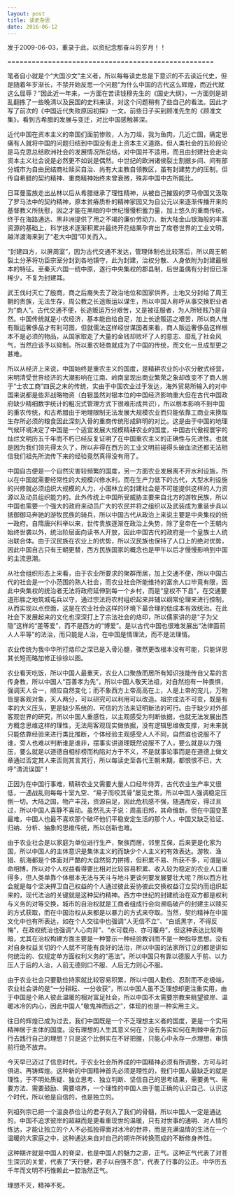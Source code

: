 ```yaml
---
layout: post
title: 读史杂思
date: 2016-06-12
---
```

发于2009-06-03，重录于此，以资纪念那奋斗的岁月！！

===================================================

笔者自小就是个“大国沙文”主义者，所以每每读史总是下意识的不去读近代史，但是随着年岁渐长，不禁开始反思一个问题“为什么中国的古代这么辉煌，而近代就这么屈辱？”因此近一年来，一方面在苦读钱穆先生的《国史大纲》，一方面则是胡乱翻拣了一些晚清以及民国的史料来读，对这个问题稍有了些自己的看法。因此才写了前次的《中国近代失败原因初探》一文。前些日子买到顾准先生的《顾准文集》，看到古希腊的发展与变迁，对比中国感触甚深。

近代中国在资本主义的帝国们面前惨败，人为刀俎，我为鱼肉，几近亡国，痛定思痛有人就将中国的问题归结到中国没有走上资本主义道路。但人类社会的五阶段论是马克思总结欧洲社会的发展情况所总结，对中国并不适用，而且由封建社会走向资本主义社会说是必然更不如说是偶然。中世纪的欧洲诸侯裂土割据乡间、间有部分城市为自由民结商社赎买自治、尚有大主教自领教区，虽有封建势力的压制，但传自希腊的契约精神、重商精神始终未曾衰微，殊非中国中古所能比。

日耳曼蛮族走出丛林以后从希腊继承了理性精神，从被自己摧毁的罗马帝国又汲取了罗马法中的契约精神，原本贫瘠质朴的精神家园又为自公元以来逐渐传播开来的基督教义所抚慰，因之才能在黑暗的中世纪慢慢积蓄力量，加上悠久的重商传统，终于在海路通达、黑非洲提供了用之不竭的廉价劳动力、新大陆金山银海般的丰富资源的基础上，科学技术逐渐积累并最终开花结果孕育出了席卷世界的工业文明，越洋渡海来到了“老大中国”叩关而入。

“封建四方，以屏周室”，因为古代交通不发达，管理体制也比较落后，所以周王朝裂土分茅将功臣宗室分封到各地镇守，此为封建，治权分散、人身依附为封建最根本的特征。至秦灭六国一统中原，遂行中央集权的郡县制，后世虽偶有分封但已渐稀少，不复为封建耳。

武王伐纣灭亡了殷商，商之后裔失去了政治地位和国家供养，土地又分封给了周王朝的贵族，无法生存，周公教之长途贩运以谋生，所以中国人称呼从事交换职业者为“商人”。古代交通不便，长途贩运万分艰苦，又是被征服者，为人所轻贱乃是自然。中国传统就是小农经济，基本能自给自足，加上长途贩运之艰苦，所以商人惟有贩运奢侈品才有利可图，但就儒法这样经世谋国者来看，商人贩运奢侈品这样根本不是必须的物品，从国家取走了大量的金钱却败坏了人的意志、靡乱了社会风气，当然应该予以抑制。所以重农轻商就成为了中国的传统，而文化一旦成型更之甚难。

所以从经济上来说，中国始终是重农主义的国度，是精耕农业的小农分散式经营，宋明清受世界经济的大潮影响在江南、岭南呈现出商业繁荣之象却改变不了商人居于“士农工商”四民之末的传统，实由于中国农业过于发达，海外贸易所输入的对中国来说都是些非战略物资（白银虽然对银本位的中国经济影响重大但在古代中国政府缺少精细数字统计的粗况式管理方式下很难形成共识），所以根本影响不到中国的重农传统，和古希腊由于地理限制无法发展大规模农业而只能依靠工商业来换取生存所必须的粮食因此深刻入骨的重商传统形成鲜明的对比。这是由于中国的地理气候环境决定了中国是一个适宜发展大规模精耕农业的国度，中国古代傲视寰宇的灿烂文明历五千年而不朽已经反复证明了在中国重农主义的正确性与先进性。也就是因为我们领先得太久了，所以非得在西方的工业文明前碰得头破血流还都无法相信我们祖先所流传下来的经验竟然真得没有用了。

中国自古便是一个自然灾害较频繁的国度，另一方面农业发展离不开水利设施，所以在中国就需要经常性的大规模兴修水利，而在生产力低下的古代，大型水利设施的兴修就必须组织大规模的人力，小国林立的封建社会是不可能提供这样的人力资源以及动员组织能力的。此外传统上中国所受威胁主要来自北方的游牧民族，所以中国也需要一个强大的政府来动员广大的农民并将之组织以及武装成为重装步兵以抵御御马奔驰的游牧民族的骑兵，所以中国古代从政治上来说主要是中央集权的统一政府。自隋唐兴科举以来，世传贵族逐渐在政治上失势，除了皇帝在一个王朝内始终世袭以外，统治阶层面向读书人开放，因此中国古代的政府是一个皇族士人统治联合体。由于汉民族在农业上的优势，所以汉民族也保持了人口上的绝对优势，因此中国自古只有王朝更替，西方民族国家的概念也是甲午以后才慢慢影响到中国的主流思潮。

从社会组织形态上来看，由于农业所要求的聚群而居，加上交通不便，所以中国古代的社会是一个小范围的熟人社会，而农业社会所能维持的富余人口毕竟有限，因此中央集权的统治者无法将政府延伸到每一个乡村，而是“皇权不下县”，在交通要道形胜之地筑城屯兵以守，通过宗法将农村组织起来并辅以纲常伦理来进行控制，从而实现以点控面，这是在农业社会这样的环境下最合理的低成本有效统治。在此社会下发展起来的文化也深深打上了宗法社会的烙印，所以儒家讲的是“子为父隐”这样的“差等爱”，而不是西方的“博爱”。是以古代中国也很难发展出“法律面前人人平等”的法治，而只能是人治，在中国是情理法，而不是法理情。

农业传统为我中华所打烙印之深已是入骨沁髓，骤然更改根本没有可能，只能详思其长短而略加修正徐徐以图。

农业看天吃饭，所以中国人最重天，农业人口聚族而居所有知识技能传自父辈的言传身教，所以中国人“百善孝为先”，所以中国人敬天法祖，对自然抱有一种畏惧，强调天人合一，顺应自然变化；而不象西方上帝高高在上，人是上帝的宠儿，万物皆是客观对象，天人两分，可以研究可以利用可以改造。祖宗成法不可变，既是有孝的大义压头，更是缺少系统的、可信的方法来证明新法的可行。由于缺少对外部客观世界的研究，所以中国人重感性，以主观感受为判断依据，也就无法发展出西方概念思维这样的理性，无法用客观现实做依据，没有逻辑思维做支撑，对未来就只能依靠经验来进行类比推断，个体经验主观感受人人不同，自然谁也说服不了谁，旁人也难以判断谁是谁非，摆事实讲道理既然说服不了人，要么就是以力强压，要么就是以道德自相标榜而构陷对方于不义，不是就事论事而是在道德上做文章通过否定其人来否则其言其行，所以每读史至各代王朝末期，都恨恨不已，大呼“清流误国”！

正因为在中国行事难，精耕农业又需要大量人口经年侍弄，古代农业生产率又很低，一遇战乱则每每十室九空、“易子而咬其骨”屡见史策，所以中国人强调稳定压倒一切。大陆之国，物产丰茂，资源自足，因此危机感不强，随遇而安，得过且过，所以中国人喜静不喜动。虽然孔夫子说：周虽旧邦，其命维新。但在中国变革最难，中国人也最不喜欢那个破坏他们平稳安定生活的那个人，中国又缺乏验证、归纳、分析、抽象的思维传统，所以创新也难。

由于农业社会是以家庭为单位进行生产，聚族而居，邻里互保，后来更是化家为国，所以中国人的主体意识是集体主义的而缺少个人主义的有效表达。游牧、渔猎、航海都是个体面对严酷的大自然努力拼搏，但积累不易、所获不多，可谓是以命相博，所以对个人权益看得要比相对比较容易积累、收入较为稳定的农业人口重得多，但人类单靠个体根本无法与天斗与地斗更谈何要发展要壮大呢？所以西方社会就是每个坚决捍卫自己权益的个人通过彼此妥协彼此交换权益订立契约而组织起来的，现代法治的关键就是这种契约精神。西方中世纪的封建统治在双方都是权利与义务的对等交换，城市的自治权就是工商者组成行会向濒临破产的封建主以赎买的方式获取，而在中国治权从来都是以暴力的方式来夺取。当然，契约精神在中国文化中也有所表达，如在个人交往中也强调“人无信不立”、“白纸黑字，不得反悔”，在政权统治也强调“人心向背”、“水可载舟、亦可覆舟”，但这种表达比较晦暗，尤其在治权构建方面主要是一种警示一种经验教训而不是一种指导思想。没有对自身权益关切的个人就不可能有良好的法治，所以中国的法家所订立的都是讲如何统治的、仅规定单方面权利义务的“恶法”。所以中国只有靠以德服人于前、以力压人于后的人治，人前无德则口不服、人后无力则心不服。

由于农业社会只要勤俭持家就比较容易积累，所以中国人勤俭、忍耐而不走极端，农业社会讲的是“一分耕耘、一分收获”，所以中国人虽不乏理想却更注重实用，由于中国是个熟人彼此温暖的相对富足社会，所以中国不太需要宗教来眺望彼岸、温暖冰冷的内心，因此中国人“敬鬼神而远之”，体现的也是一种实用主义。

往日的辉煌已成为过去，我们中国既是一个不乏理想主义者的国度，更是一个实用精神居于主体的国度。没有理想的人生其意义何在？没有务实如何在荆棘中奋力前行去践行自己的理想？只是这个比例实在不好把握，只能心中永存一点理想，审慎前行绝不放弃。

今天早已迈过了信息时代，于农业社会所养成的中国精神必须有所调整，方可与时俱进、再铸辉煌。这种新的中国精神首先必须是理性的，我们中国人最缺乏的就是理性，于不明处质疑、独立思考、独立判断、坚信自己的思考结果，需要勇气、需要方法、需要鼓励、需要培养，一个理性的中国人由于能正确的认识自己、认识这个时代，所以他是自信的，也是独立的。

列祖列宗已把一个温良恭俭让的君子刻入了我们的骨髓，所以中国人一定是通达的，中国不追求彼岸的超越而是更看重现世的温暖，只有对世事的通明、对人情的练达，才能让独立的个人不必孤独得面对冰冷的世界，而是充满温情的生活在一个温暖的大家庭之中，这种通达来自对自己的期许所转换而成的不断修身养性。

这种期许就是中国人的脊梁，也是中国人的魅力之源，正气。这种正气代表了对苍生深沉的关爱，代表了“天行健，君子以自强不息”，代表了行事的公正。中华历五千年而文明不朽惟赖此一腔浩然正气。

理想不灭，精神不死。